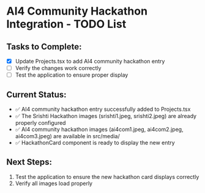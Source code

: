# AI4 Community Hackathon Integration - TODO List

## Tasks to Complete:
- [x] Update Projects.tsx to add AI4 community hackathon entry
- [ ] Verify the changes work correctly
- [ ] Test the application to ensure proper display

## Current Status:
- ✅ AI4 community hackathon entry successfully added to Projects.tsx
- ✅ The Srishti Hackathon images (srishti1.jpeg, srishti2.jpeg) are already properly configured
- ✅ AI4 community hackathon images (ai4com1.jpeg, ai4com2.jpeg, ai4com3.jpeg) are available in src/media/
- ✅ HackathonCard component is ready to display the new entry

## Next Steps:
1. Test the application to ensure the new hackathon card displays correctly
2. Verify all images load properly
